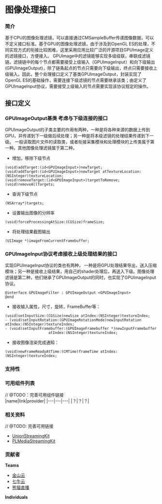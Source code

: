 # 图像处理接口

### 简介
基于CPU的图像处理滤镜，可以直接通过CMSampleBuffer传递图像数据，可以不定义接口标准。基于GPU的图像处理滤镜，由于涉及到OpenGL ES的处理，不同实现方式的衔接比较困难，这里采用应用比较广泛的开源项目GPUImage定义的滤镜接口，方便接入。
GPUImage中的滤镜能够实现多级级联，串联成滤镜链。滤镜链中的每个节点都需要接受上级输入（GPUImageInput）和向下级输出(GPUImageOutput)，除了链条起点的节点只需要向下级输出，终点只需要接收上级输入。因此，整个处理接口定义了基类GPUImageOutput，封装实现了OpenGL ES的基础操作，需要连接下级滤镜的节点需要继承该类；由定义了GPUImageInput协议，需要接受上级输入的节点需要实现该协议规定的操作。

## 接口定义
### GPUImageOutput基类 考虑与下级连接的接口
GPUImageOutput的子类主要的作用有两种，一种是将各种来源的数据上传到GPU，并传递到下一级做后续处理；另一种是将本级滤镜的处理结果传递到下一级。
一般读取图片文件的读取类，或者衔接采集模块和处理模块的上传类属于第一种。其他图像处理滤镜属于第二种。
- 增加，移除下级节点
```
(void)addTarget:(id<GPUImageInput>)newTarget;
(void)addTarget:(id<GPUImageInput>)newTarget atTextureLocation:(NSInteger)textureLocation;
(void)removeTarget:(id<GPUImageInput>)targetToRemove;
(void)removeAllTargets;
```
- 查询下级节点
```
(NSArray*)targets;
```
- 设置输出图像的分辨率
```
(void)forceProcessingAtSize:(CGSize)frameSize;
```
- 将处理结果截图输出
```
(UIImage *)imageFromCurrentFramebuffer;
```

### GPUImageInput协议考虑接收上级处理结果的接口
实现GPUImageInput协议的类也有两种， 一种是将GPU处理结果导出，送入压缩模块；另一种是接收上级结果，用自己的shader处理后，再送入下级。图像处理滤镜是第二种，他们继承了GPUImageOutput的同时，也实现了GPUImageInput协议。
```
@interface GPUImageFilter : GPUImageOutput <GPUImageInput>
@end
```
- 接收输入属性，尺寸，旋转，FrameBuffer等：
```
(void)setInputSize:(CGSize)newSize atIndex:(NSInteger)textureIndex;
- (void)setInputRotation:(GPUImageRotationMode)newInputRotation atIndex:(NSInteger)textureIndex;
- (void)setInputFramebuffer:(GPUImageFramebuffer *)newInputFramebuffer
                    atIndex:(NSInteger)textureIndex;
```
- 接收图像渲染完成通知：
```
(void)newFrameReadyAtTime:(CMTime)frameTime atIndex:(NSInteger)textureIndex;
```

### 支持性

### 可用组件列表
// @TODO：完善可用组件链接  
|name|link|provider|
|---|---|---|
|？|？|？|


### 相关资料
// @TODO: 完善可用链接
- [UnionStreamingKit](/)
- [PLMediaStreamingKit](/)

### 贡献者
**Teams**
- [金山云](http://www.ksyun.com/)
- [七牛云](https://www.qiniu.com/)
- [熊猫直播](https://www.panda.tv/)

**Individuals**
